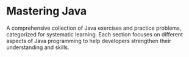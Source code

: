# Mastering Java 

A comprehensive collection of Java exercises and practice problems, categorized for systematic learning. Each section focuses on different aspects of Java programming to help developers strengthen their understanding and skills.



